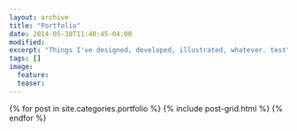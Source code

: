 ```yaml
---
layout: archive
title: "Portfolio"
date: 2014-05-30T11:40:45-04:00
modified:
excerpt: "Things I've designed, developed, illustrated, whatever. test"
tags: []
image:
  feature:
  teaser:
---
```


<div class="tiles">
{% for post in site.categories.portfolio %}
  {% include post-grid.html %}
{% endfor %}
</div><!-- /.tiles -->
